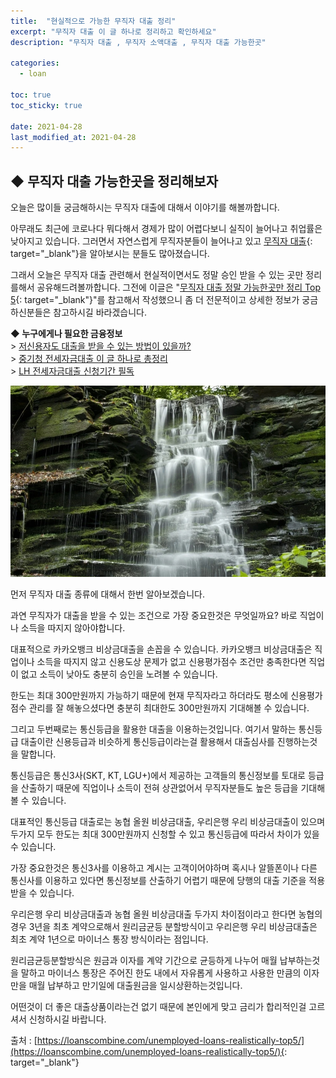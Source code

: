 ```yaml
---
title:  "현실적으로 가능한 무직자 대출 정리"
excerpt: "무직자 대출 이 글 하나로 정리하고 확인하세요"
description: "무직자 대출 , 무직자 소액대출 , 무직자 대출 가능한곳"

categories:
  - loan

toc: true
toc_sticky: true
 
date: 2021-04-28
last_modified_at: 2021-04-28
---
```

## ◆ 무직자 대출 가능한곳을 정리해보자  
오늘은 많이들 궁금해하시는 무직자 대출에 대해서 이야기를 해볼까합니다.

아무래도 최근에 코로나다 뭐다해서 경제가 많이 어렵다보니 실직이 늘어나고 취업률은 낮아지고 있습니다. 그러면서 자연스럽게 무직자분들이 늘어나고 있고 [무직자 대출](https://loanscombine.com/unemployed-loans-realistically-top5/){: target="_blank"}을 알아보시는 분들도 많아졌습니다.

그래서 오늘은 무직자 대출 관련해서 현실적이면서도 정말 승인 받을 수 있는 곳만 정리를해서 공유해드려볼까합니다. 그전에 이글은 "[무직자 대출 정말 가능한곳만 정리 Top 5](https://loanscombine.com/unemployed-loans-realistically-top5/){: target="_blank"}"를 참고해서 작성했으니 좀 더 전문적이고 상세한 정보가 궁금하신분들은 참고하시길 바라겠습니다.

**◆ 누구에게나 필요한 금융정보**  
\> [저신용자도 대출을 받을 수 있는 방법이 있을까?](https://goodloan.github.io/loan/1/)  
\> [중기청 전세자금대출 이 글 하나로 총정리](https://goodloan.github.io/loan/2/)  
\> [LH 전세자금대출 신청기간 필독](https://goodloan.github.io/loan/3/)

<p style="text-align: center;"><img src="/assets/images/posting_img/21-04-28/1.jpg" title="무직자 대출 가능한곳" alt="무직자 대출 가능한곳 이미지"></p>

먼저 무직자 대출 종류에 대해서 한번 알아보겠습니다.

과연 무직자가 대출을 받을 수 있는 조건으로 가장 중요한것은 무엇일까요? 바로 직업이나 소득을 따지지 않아야합니다.

대표적으로 카카오뱅크 비상금대출을 손꼽을 수 있습니다. 카카오뱅크 비상금대출은 직업이나 소득을 따지지 않고 신용도상 문제가 없고 신용평가점수 조건만 충족한다면 직업이 없고 소득이 낮아도 충분히 승인을 노려볼 수 있습니다.

한도는 최대 300만원까지 가능하기 때문에 현재 무직자라고 하더라도 평소에 신용평가점수 관리를 잘 해놓으셨다면 충분히 최대한도 300만원까지 기대해볼 수 있습니다.

그리고 두번째로는 통신등급을 활용한 대출을 이용하는것입니다. 여기서 말하는 통신등급 대출이란 신용등급과 비슷하게 통신등급이라는걸 활용해서 대출심사를 진행하는것을 말합니다.

통신등급은 통신3사(SKT, KT, LGU+)에서 제공하는 고객들의 통신정보를 토대로 등급을 산출하기 때문에 직업이나 소득이 전혀 상관없어서 무직자분들도 높은 등급을 기대해볼 수 있습니다.

대표적인 통신등급 대출로는 농협 올원 비상금대출, 우리은행 우리 비상금대출이 있으며 두가지 모두 한도는 최대 300만원까지 신청할 수 있고 통신등급에 따라서 차이가 있을 수 있습니다.

가장 중요한것은 통신3사를 이용하고 계시는 고객이어야하며 혹시나 알뜰폰이나 다른 통신사를 이용하고 있다면 통신정보를 산출하기 어렵기 때문에 당행의 대출 기준을 적용받을 수 있습니다.

우리은행 우리 비상금대출과 농협 올원 비상금대출 두가지 차이점이라고 한다면 농협의 경우 3년을 최초 계약으로해서 원리금균등 분할방식이고 우리은행 우리 비상금대출은 최초 계약 1년으로 마이너스 통장 방식이라는 점입니다.

원리금균등분할방식은 원금과 이자를 계약 기간으로 균등하게 나누어 매월 납부하는것을 말하고 마이너스 통장은 주어진 한도 내에서 자유롭게 사용하고 사용한 만큼의 이자만을 매월 납부하고 만기일에 대출원금을 일시상환하는것입니다.

어떤것이 더 좋은 대출상품이라는건 없기 때문에 본인에게 맞고 금리가 합리적인걸 고르셔서 신청하시길 바랍니다.

출처 : [https://loanscombine.com/unemployed-loans-realistically-top5/](https://loanscombine.com/unemployed-loans-realistically-top5/){: target="_blank"}
